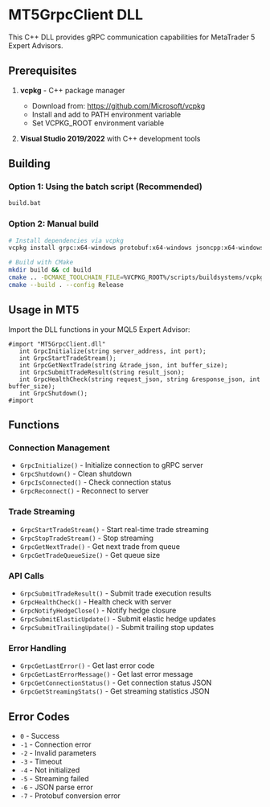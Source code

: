 # MT5GrpcClient DLL

This C++ DLL provides gRPC communication capabilities for MetaTrader 5 Expert Advisors.

## Prerequisites

1. **vcpkg** - C++ package manager
   - Download from: https://github.com/Microsoft/vcpkg
   - Install and add to PATH environment variable
   - Set VCPKG_ROOT environment variable

2. **Visual Studio 2019/2022** with C++ development tools

## Building

### Option 1: Using the batch script (Recommended)
```bash
build.bat
```

### Option 2: Manual build
```bash
# Install dependencies via vcpkg
vcpkg install grpc:x64-windows protobuf:x64-windows jsoncpp:x64-windows

# Build with CMake
mkdir build && cd build
cmake .. -DCMAKE_TOOLCHAIN_FILE=%VCPKG_ROOT%/scripts/buildsystems/vcpkg.cmake -DVCPKG_TARGET_TRIPLET=x64-windows -A x64
cmake --build . --config Release
```

## Usage in MT5

Import the DLL functions in your MQL5 Expert Advisor:

```mql5
#import "MT5GrpcClient.dll"
   int GrpcInitialize(string server_address, int port);
   int GrpcStartTradeStream();
   int GrpcGetNextTrade(string &trade_json, int buffer_size);
   int GrpcSubmitTradeResult(string result_json);
   int GrpcHealthCheck(string request_json, string &response_json, int buffer_size);
   int GrpcShutdown();
#import
```

## Functions

### Connection Management
- `GrpcInitialize()` - Initialize connection to gRPC server
- `GrpcShutdown()` - Clean shutdown
- `GrpcIsConnected()` - Check connection status
- `GrpcReconnect()` - Reconnect to server

### Trade Streaming
- `GrpcStartTradeStream()` - Start real-time trade streaming
- `GrpcStopTradeStream()` - Stop streaming
- `GrpcGetNextTrade()` - Get next trade from queue
- `GrpcGetTradeQueueSize()` - Get queue size

### API Calls
- `GrpcSubmitTradeResult()` - Submit trade execution results
- `GrpcHealthCheck()` - Health check with server
- `GrpcNotifyHedgeClose()` - Notify hedge closure
- `GrpcSubmitElasticUpdate()` - Submit elastic hedge updates
- `GrpcSubmitTrailingUpdate()` - Submit trailing stop updates

### Error Handling
- `GrpcGetLastError()` - Get last error code
- `GrpcGetLastErrorMessage()` - Get last error message
- `GrpcGetConnectionStatus()` - Get connection status JSON
- `GrpcGetStreamingStats()` - Get streaming statistics JSON

## Error Codes

- `0` - Success
- `-1` - Connection error
- `-2` - Invalid parameters  
- `-3` - Timeout
- `-4` - Not initialized
- `-5` - Streaming failed
- `-6` - JSON parse error
- `-7` - Protobuf conversion error